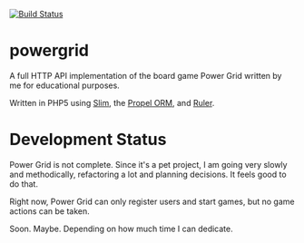 [![Build Status](https://travis-ci.org/eppeters/powergrid.svg?branch=master)](https://travis-ci.org/eppeters/powergrid)

# powergrid
A full HTTP API implementation of the board game Power Grid written by me for educational purposes.

Written in PHP5 using [Slim](https://github.com/slimphp/Slim), the [Propel ORM](https://github.com/propelorm/Propel), and [Ruler](https://github.com/bobthecow/Ruler).

# Development Status
Power Grid is not complete. Since it's a pet project, I am going very slowly and methodically, refactoring a lot and planning decisions. It feels good to do that.

Right now, Power Grid can only register users and start games, but no game actions can be taken.

Soon. Maybe. Depending on how much time I can dedicate.
